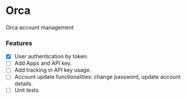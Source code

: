 # Orca
Orca account management

### Features
- [x] User authentication by token.
- [ ] Add Apps and API key.
- [ ] Add tracking in API key usage.
- [ ] Account update functionalities: change password, update account details.
- [ ] Unit tests.
